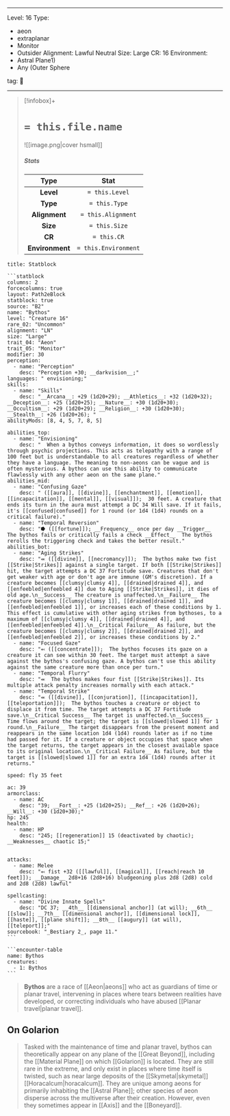 
---


Level: 16
Type:
- aeon
- extraplanar
- Monitor
- Outsider
Alignment: Lawful Neutral
Size: Large
CR: 16
Environment:
- Astral Plane1)
- Any (Outer Sphere


tag: 👹

---

> [!infobox]+
> #  `= this.file.name`
> ![[image.png|cover hsmall]]
> ##### Stats
> Type | Stat |
> :---:|:---:|
> **Level** | `= this.Level` |
> **Type** | `= this.Type` |
> **Alignment** | `= this.Alignment` |
> **Size** | `= this.Size` |
> **CR** | `= this.CR` |
> **Environment** | `= this.Environment` |




````ad-info
title: Statblock

```statblock
columns: 2
forcecolumns: true
layout: Path2eBlock
statblock: true
source: "B2"
name: "Bythos"
level: "Creature 16"
rare_02: "Uncommon"
alignment: "LN"
size: "Large"
trait_04: "Aeon"
trait_05: "Monitor"
modifier: 30
perception:
  - name: "Perception"
    desc: "Perception +30; __darkvision__;"
languages: " envisioning;"
skills:
  - name: "Skills"
    desc: "__Arcana__: +29 (1d20+29); __Athletics__: +32 (1d20+32); __Deception__: +25 (1d20+25); __Nature__: +30 (1d20+30); __Occultism__: +29 (1d20+29); __Religion__: +30 (1d20+30); __Stealth__: +26 (1d20+26); "
abilityMods: [8, 4, 5, 7, 8, 5]

abilities_top:
  - name: "Envisioning"
    desc: "  When a bythos conveys information, it does so wordlessly through psychic projections. This acts as telepathy with a range of 100 feet but is understandable to all creatures regardless of whether they have a language. The meaning to non-aeons can be vague and is often mysterious. A bythos can use this ability to communicate flawlessly with any other aeon on the same plane."
abilities_mid:
  - name: "Confusing Gaze"
    desc: " ([[aura]], [[divine]], [[enchantment]], [[emotion]], [[incapacitation]], [[mental]], [[visual]]);  30 feet. A creature that ends its turn in the aura must attempt a DC 34 Will save. If it fails, it's [[confused|confused]] for 1 round (or 1d4 (1d4) rounds on a critical failure)."
  - name: "Temporal Reversion"
    desc: "⭓ ([[fortune]]); __Frequency__ once per day __Trigger__ The bythos fails or critically fails a check __Effect__  The bythos rerolls the triggering check and takes the better result."
abilities_bot:
  - name: "Aging Strikes"
    desc: "⬺ ([[divine]], [[necromancy]]);  The bythos make two fist [[Strike|Strikes]] against a single target. If both [[Strike|Strikes]] hit, the target attempts a DC 37 Fortitude save. Creatures that don't get weaker with age or don't age are immune (GM's discretion). If a creature becomes [[clumsy|clumsy 4]], [[drained|drained 4]], and [[enfeebled|enfeebled 4]] due to Aging [[Strike|Strikes]], it dies of old age.\n__Success__ The creature is unaffected.\n__Failure__ The creature becomes [[clumsy|clumsy 1]], [[drained|drained 1]], and [[enfeebled|enfeebled 1]], or increases each of these conditions by 1. This effect is cumulative with other aging strikes from bythoses, to a maximum of [[clumsy|clumsy 4]], [[drained|drained 4]], and [[enfeebled|enfeebled 4]].\n__Critical Failure__ As failure, but the creature becomes [[clumsy|clumsy 2]], [[drained|drained 2]], and [[enfeebled|enfeebled 2]], or increases these conditions by 2."
  - name: "Focused Gaze"
    desc: "⬻ ([[concentrate]]);  The bythos focuses its gaze on a creature it can see within 30 feet. The target must attempt a save against the bythos's confusing gaze. A bythos can't use this ability against the same creature more than once per turn."
  - name: "Temporal Flurry"
    desc: "⬺  The bythos makes four fist [[Strike|Strikes]]. Its multiple attack penalty increases normally with each attack."
  - name: "Temporal Strike"
    desc: "⬺ ([[divine]], [[conjuration]], [[incapacitation]], [[teleportation]]);  The bythos touches a creature or object to displace it from time. The target attempts a DC 37 Fortitude save.\n__Critical Success__ The target is unaffected.\n__Success__ Time flows around the target; the target is [[slowed|slowed 1]] for 1 round.\n__Failure__ The target disappears from the present moment and reappears in the same location 1d4 (1d4) rounds later as if no time had passed for it. If a creature or object occupies that space when the target returns, the target appears in the closest available space to its original location.\n__Critical Failure__ As failure, but the target is [[slowed|slowed 1]] for an extra 1d4 (1d4) rounds after it returns."

speed: fly 35 feet

ac: 39
armorclass:
  - name: AC
    desc: "39; __Fort__: +25 (1d20+25); __Ref__: +26 (1d20+26); __Will__: +30 (1d20+30);"
hp: 245
health:
  - name: HP
    desc: "245; [[regeneration]] 15 (deactivated by chaotic); __Weaknesses__ chaotic 15;"


attacks:
  - name: Melee
    desc: "⬻ fist +32 ([[lawful]], [[magical]], [[reach|reach 10 feet]]); __Damage__ 2d8+16 (2d8+16) bludgeoning plus 2d8 (2d8) cold and 2d8 (2d8) lawful"

spellcasting:
  - name: "Divine Innate Spells"
    desc: "DC 37; __4th__ [[dimensional anchor]] (at will); __6th__ [[slow]]; __7th__ [[dimensional anchor]], [[dimensional lock]], [[haste]], [[plane shift]]; __8th__ [[augury]] (at will), [[teleport]];"
sourcebook: "_Bestiary 2_, page 11."
```

```encounter-table
name: Bythos
creatures:
  - 1: Bythos
```

````



> **Bythos** are a race of [[Aeon|aeons]] who act as guardians of time or planar travel, intervening in places where tears between realities have developed, or correcting individuals who have abused [[Planar travel|planar travel]].


## On Golarion

> Tasked with the maintenance of time and planar travel, bythos can theoretically appear on any plane of the [[Great Beyond]], including the [[Material Plane]] on which [[Golarion]] is located. They are still rare in the extreme, and only exist in places where time itself is twisted, such as near large deposits of the [[Skymetal|skymetal]] [[Horacalcum|horacalcum]]. They are unique among aeons for primarily inhabiting the [[Astral Plane]]; other species of aeon disperse across the multiverse after their creation. However, even they sometimes appear in [[Axis]] and the [[Boneyard]].










